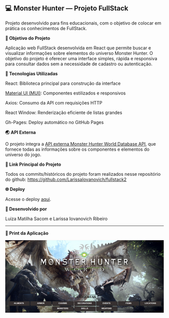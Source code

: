 ## 💻 Monster Hunter — Projeto FullStack

Projeto desenvolvido para fins educacionais, com o objetivo de colocar em prática os conhecimentos de FullStack.

**🎯 Objetivo do Projeto**

Aplicação web FullStack desenvolvida em React que permite buscar e visualizar informações sobre elementos do universo Monster Hunter.
O objetivo do projeto é oferecer uma interface simples, rápida e responsiva para consultar dados sem a necessidade de cadastro ou autenticação.

**🤖 Tecnologias Utilizadas**

React: Biblioteca principal para construção da interface

[Material UI (MUI)](https://mui.com/material-ui/): Componentes estilizados e responsivos

Axios: Consumo da API com requisições HTTP

React Window: Renderização eficiente de listas grandes

Gh-Pages: Deploy automático no GitHub Pages

**🌏 API Externa**

O projeto integra a [API externa Monster Hunter World Database API](https://docs.mhw-db.com/), que fornece todas as informações sobre os componentes e elementos do universo do jogo.

**🔗 Link Principal do Projeto**

Todos os commits/históricos do projeto foram realizados nesse repositório do github: https://github.com/LarissaIovanovich/fullstack2

**🌐 Deploy**

Acesse o deploy [aqui](https://larissaiovanovich.github.io/fullstack2/).

**🧠 Desenvolvido por**

Luiza Matilha Sacom e Larissa Iovanovich Ribeiro

---

**📸 Print da Aplicação**

![Monster Hunter](./assets/tela_principal.png)





